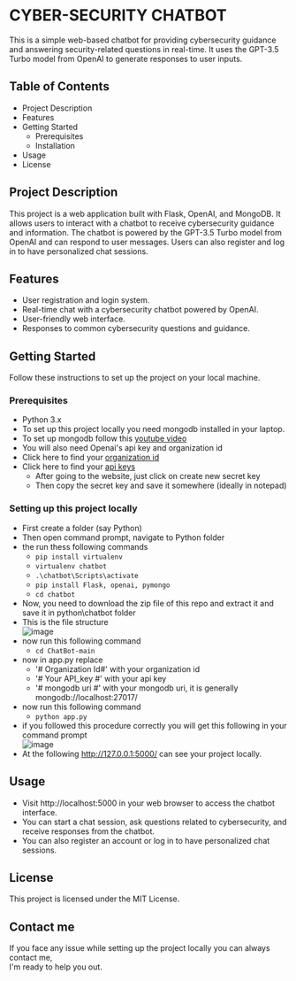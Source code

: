 # CYBER-SECURITY CHATBOT

This is a simple web-based chatbot for providing cybersecurity guidance and answering security-related questions in real-time. It uses the GPT-3.5 Turbo model from OpenAI to generate responses to user inputs.

## Table of Contents

- Project Description
- Features
- Getting Started
  - Prerequisites
  - Installation
- Usage
- License

## Project Description

This project is a web application built with Flask, OpenAI, and MongoDB. It allows users to interact with a chatbot to receive cybersecurity guidance and information. The chatbot is powered by the GPT-3.5 Turbo model from OpenAI and can respond to user messages. Users can also register and log in to have personalized chat sessions.

## Features
- User registration and login system.
- Real-time chat with a cybersecurity chatbot powered by OpenAI.
- User-friendly web interface.
- Responses to common cybersecurity questions and guidance.

## Getting Started

Follow these instructions to set up the project on your local machine.

### Prerequisites
- Python 3.x
- To set up this project locally you need mongodb installed in your laptop.
- To set up mongodb follow this [youtube video](https://youtu.be/6DoLxeMlVTI?si=W3wnE1R1YssTxu6f)
- You will also need Openai's api key and organization id
- Click here to find your [organization id](https://platform.openai.com/account/org-settings)
- Click here to find your [api keys](https://platform.openai.com/account/api-keys)
  - After going to the website, just click on create new secret key
  - Then copy the secret key and save it somewhere (ideally in notepad)
### Setting up this project locally
- First create a folder (say Python)
- Then open command prompt, navigate to Python folder
- the run thess following commands
  - `pip install virtualenv`
  - `virtualenv chatbot`
  - `.\chatbot\Scripts\activate`
  - `pip install Flask, openai, pymongo`
  - `cd chatbot`
- Now, you need to download the zip file of this repo and extract it and save it in python\chatbot folder
- This is the file structure <br>
  ![image](https://github.com/PPraneesh/ChatBot/assets/125351602/faa766f0-4cf8-4d78-a750-47dcad984003)
- now run this following command
  - `cd ChatBot-main`
- now in app.py replace
  -   '# Organization Id#' with your organization id
  -  '# Your API_key #' with your api key
  -  '# mongodb uri #' with your mongodb uri, it is generally mongodb://localhost:27017/
- now run this following command
  - `python app.py`
- if you followed this procedure correctly you will get this following in your command prompt <br>
![image](https://github.com/PPraneesh/ChatBot/assets/125351602/c1d0eb48-6d2d-4a43-a8ad-1c92dc515914)
- At the following http://127.0.0.1:5000/ can see your project locally.
## Usage
- Visit http://localhost:5000 in your web browser to access the chatbot interface.
- You can start a chat session, ask questions related to cybersecurity, and receive responses from the chatbot.
- You can also register an account or log in to have personalized chat sessions.
## License
This project is licensed under the MIT License.
## Contact me
If you face any issue while setting up the project locally you can always contact me, <br>
I'm ready to help you out.
